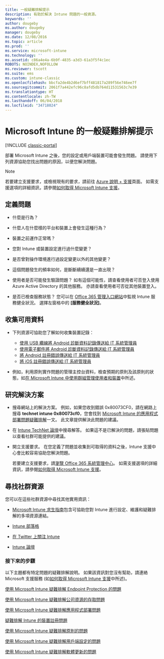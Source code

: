 ```yaml
---
title: 一般疑難排解提示
description: 有助於解決 Intune 問題的一般資源。
keywords: ''
author: dougeby
ms.author: dougeby
manager: dougeby
ms.date: 12/08/2016
ms.topic: article
ms.prod: ''
ms.service: microsoft-intune
ms.technology: ''
ms.assetid: c86a4e4a-6b9f-4835-a3d3-61a3f5f4c1ec
ROBOTS: NOINDEX,NOFOLLOW
ms.reviewer: tscott
ms.suite: ems
ms.custom: intune-classic
ms.openlocfilehash: bbcfa2de4b2d6ef7bff481817a289f56e746ee7f
ms.sourcegitcommit: 2061f7a442efc96c8afd5db764d11531563c7e39
ms.translationtype: HT
ms.contentlocale: zh-TW
ms.lasthandoff: 06/04/2018
ms.locfileid: "34718024"
---
```

# <a name="general-troubleshooting-tips-for-microsoft-intune"></a>Microsoft Intune 的一般疑難排解提示

[!INCLUDE [classic-portal](../includes/classic-portal.md)]

部署 Microsoft Intune 之後，您的設定或用戶端裝置可能會發生問題。 請使用下列資源協助您找出問題的原因，以便您解決問題。

> [!NOTE]
> 若要建立支援要求，或檢視現有的要求，請前往 [Azure 說明 + 支援](https://ms.portal.azure.com/#blade/Microsoft_Azure_Support/HelpAndSupportBlade/overview)頁面。 如需支援選項的詳細資訊，請參閱[如何取得 Microsoft Intune 支援](how-to-get-support-for-microsoft-intune.md)。

## <a name="define-the-problem"></a>定義問題

-   什麼是行為？

-   什麼人在什麼樣的平台和裝置上會發生這種行為？

-   裝置之前運作正常嗎？

-   您對 Intune 或裝置設定進行過什麼變更？

-   是否曾對操作環境進行過設定變更以外的其他變更？

-   這個問題發生的頻率如何，是斷斷續續還是一直出現？

-   使用者是否可能發生驗證問題？ 如有這個可能性，請查看使用者可否登入使用 Azure Active Directory 的其他服務。 亦請查看使用者可否從其他裝置登入。

-   是否已檢查服務狀態？ 您可以在 [Office 365 管理入口網站](https://portal.office.com/Admin/Default.aspx)中監視 Intune 服務健全狀況。 選擇左窗格中的 **[服務健全狀況]**。

## <a name="collect-available-data"></a>收集可用資料

- 下列資源可協助您了解如何收集裝置記錄：
  - [使用 USB 纜線將 Android 診斷資料記錄傳送給 IT 系統管理員](/intune-user-help/send-diagnostic-data-logs-to-your-it-administrator-using-a-usb-cable-android)
  - [使用電子郵件將 Android 診斷資料記錄傳送給 IT 系統管理員](/intune-user-help/send-diagnostic-data-logs-to-your-it-administrator-using-email-android)
  - [將 Android 註冊錯誤傳送給 IT 系統管理員](/intune-user-help/send-enrollment-errors-to-your-it-administrator-android)
  - [將 iOS 註冊錯誤傳送給 IT 系統管理員](/intune-user-help/send-errors-to-your-it-admin-ios)

- 例如，利用原則實作問題的管理主控台資料，檢查預期的原則及該原則的狀態，如[在 Microsoft Intune 中使用群組管理使用者和裝置](/intune-classic/deploy-use/use-groups-to-manage-users-and-devices-with-microsoft-intune)中所述。

## <a name="research-the-solution"></a>研究解決方案

-   搜尋網站上的解決方案。 例如，如果您收到錯誤 0x80073CF0，請在網路上搜尋 **technet intune 0x80073cf0**，您會找到 [Microsoft Intune 的應用程式部署問題疑難排解](troubleshoot-app-deployment-problems-in-microsoft-intune.md)一文。 此文章提供解決此問題的建議。

-   在 [Intune TechNet 論壇](https://social.technet.microsoft.com/Forums/en-US/home?forum=microsoftintuneprod)中搜尋解答。  如果這不是已解決的問題，請張貼問題以查看社群可能提供的建議。

-   開立支援要求。 在您定義了問題並收集到可取得的資料之後，Intune 支援中心會比較容易協助您解決問題。

    若要建立支援要求，請[瀏覽 Office 365 系統管理中心](https://portal.office.com/admin/default.aspx)。 如需支援選項的詳細資訊，請參閱[如何取得 Microsoft Intune 支援](how-to-get-support-for-microsoft-intune.md)。

## <a name="find-community-resources"></a>尋找社群資源
您可以在這些社群資源中尋找其他實用資訊：

-   [Microsoft Intune 求生指南](http://social.technet.microsoft.com/wiki/contents/articles/23431.microsoft-intune-survival-guide.aspx)包含可協助您對 Intune 進行設定、維護和疑難排解的多項資源連結。

-   [Intune 部落格](http://blogs.technet.com/b/windowsintune/)

-   [在 Twitter 上關注 Intune](https://twitter.com/MSIntune)

-   [Intune 論壇](https://social.technet.microsoft.com/Forums/home?category=microsoftintune&filter=alltypes&sort=lastpostdesc)

### <a name="next-steps"></a>接下來的步驟
以下主題都有特定問題的疑難排解說明。 如果該資訊對您沒有幫助，請連絡 Microsoft 支援服務 (如[如何取得 Microsoft Intune 支援](how-to-get-support-for-microsoft-intune.md)中所述)。

[使用 Microsoft Intune 疑難排解 Endpoint Protection 的問題](troubleshoot-endpoint-protection-in-microsoft-intune.md)

[使用 Microsoft Intune 疑難排解公司資源的存取問題](troubleshoot-company-resource-access-problems-with-microsoft-intune.md)

[使用 Microsoft Intune 疑難排解應用程式部署問題](troubleshoot-app-deployment-problems-in-microsoft-intune.md)

[疑難排解 Intune 的裝置註冊問題](troubleshoot-device-enrollment-in-intune.md)

[使用 Microsoft Intune 疑難排解原則的問題](troubleshoot-policies-in-microsoft-intune.md)

[使用 Microsoft Intune 疑難排解用戶端設定的問題](troubleshoot-client-setup-in-microsoft-intune.md)

[使用 Microsoft Intune 疑難排解軟體更新的問題](troubleshoot-software-updates-in-microsoft-intune.md)
